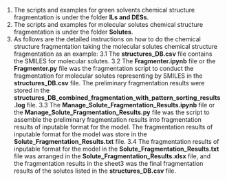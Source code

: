 1. The scripts and examples for green solvents chemical structure fragmentation is under the folder **ILs and DESs**.
2. The scripts and examples for molecular solutes chemical structure fragmentation is under the folder **Solutes**.
3. As follows are the detailed instructions on how to do the chemical structure fragmentation taking the molecular solutes chemical structure fragmentation as an example:
3.1 The **structures_DB.csv** file contains the SMILES for molecular solutes. 
3.2 The **Fragmenter.ipynb** file or the **Fragmenter.py** file was the fragmentation script to conduct the fragmentation for molecular solutes representing by SMILES in the **structures_DB.csv** file. The preliminary fragmentation results were stored in the **structures_DB_combined_fragmentation_with_pattern_sorting_results.log** file.
3.3 The **Manage_Solute_Fragmentation_Results.ipynb** file or the **Manage_Solute_Fragmentation_Results.py** file was the script to assemble the preliminary fragmentation results into fragmentation results of inputable format for the model. The fragmentation results of inputable format for the model was store in the **Solute_Fragmentation_Results.txt** file.
3.4 The fragmentation results of inputable format for the model in the **Solute_Fragmentation_Results.txt** file was arranged in the **Solute_Fragmentation_Results.xlsx** file, and the fragmentation results in the sheet3 was the final fragmentation results of the solutes listed in the **structures_DB.csv** file.
